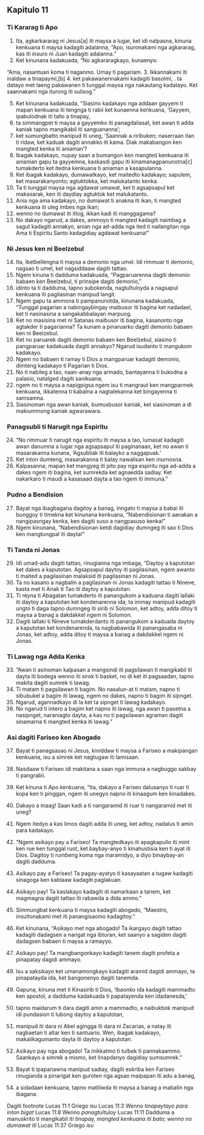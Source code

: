 Kapitulo 11
-----------

### Ti Kararag ti Apo

1. Ita, agkarkararag ni Jesus[a] iti maysa a lugar, ket idi nalpasna, kinuna kenkuana ti maysa kadagiti adalanna, “Apo, isuronakami nga agkararag, kas iti insuro ni Juan kadagiti adalanna.”
2. Ket kinunana kadakuada, “No agkararagkayo, kunaenyo:

“Ama, nasantuan koma ti naganmo.
Umay ti pagariam.
3. Ikkannakami iti inaldaw a tinapaymi,[b]
4. ket pakawanennakami kadagiti basolmi, .
   ta datayo met laeng pakawanen ti tunggal maysa nga nakautang kadatayo.
   Ket saannakami nga iturong iti sulisog.”

5. Ket kinunana kadakuada, “Siasino kadakayo nga addaan gayyem ti mapan kenkuana iti tengnga ti rabii ket kunaenna kenkuana, ‘Gayyem, ipabulodnak iti tallo a tinapay,
6. ta simmangpet ti maysa a gayyemko iti panagdaliasat, ket awan ti adda kaniak tapno mangikabil iti sanguananna’;
7. ket sumungbatto manipud iti uneg, ‘Saannak a riribuken; naserraan itan ti ridaw, ket kaduak dagiti annakko iti kama. Diak makabangon ken mangted kenka iti aniaman’?
8. Ibagak kadakayo, nupay saan a bumangon ken mangted kenkuana iti aniaman gapu ta gayyemna, kaskasdi gapu iti kinamanagpanunotna[c] tumakderto ket itedna kenkuana ti aniaman a kasapulanna.
9. Ket ibagak kadakayo, dumawatkayo, ket maitedto kadakayo; sapulem, ket masarakanyonto; agtuktokka, ket malukatanto kenka.
10. Ta ti tunggal maysa nga agdawat umawat, ket ti agsapsapul ket makasarak, ken iti daydiay agtuktok ket malukatanto.
11. Ania nga ama kadakayo, no dumawat ti anakna iti ikan, ti mangted kenkuana iti uleg imbes nga ikan;
12. wenno no dumawat iti itlog, ikkan kadi iti manggagama?
13. No dakayo ngarud, a dakes, ammoyo ti mangted kadagiti naimbag a sagut kadagiti annakyo, anian nga ad-adda nga ited ti nailangitan nga Ama ti Espiritu Santo kadagidiay agdawat kenkuana!”

### Ni Jesus ken ni Beelzebul

14. Ita, ibelbellengna ti maysa a demonio nga umel. Idi rimmuar ti demonio, nagsao ti umel, ket nagsiddaaw dagiti tattao.
15. Ngem kinuna ti dadduma kadakuada, “Pagparuarenna dagiti demonio babaen ken Beelzebul, ti prinsipe dagiti demonio,”
16. idinto ta ti dadduma, tapno subokenda, nagtultuloyda a nagsapul kenkuana iti pagilasinan manipud langit.
17. Ngem gapu ta ammona ti pampanunotda, kinunana kadakuada, “Tunggal pagarian a nabingaybingay maibusor iti bagina ket nadadael, ket ti nasinasina a sangakabbalayan marpuog.
18. Ket no masisina met ni Satanas maibusor iti bagina, kasanonto nga agtakder ti pagarianna? Ta kunam a pinaruarko dagiti demonio babaen ken ni Beelzebul.
19. Ket no paruarek dagiti demonio babaen ken Beelzebul, siasino ti pangparuar kadakuada dagiti annakyo? Ngarud isudanto ti mangukom kadakayo.
20. Ngem no babaen ti ramay ti Dios a mangparuar kadagiti demonio, dimteng kadakayo ti Pagarian ti Dios.
21. No ti nabileg a tao, naan-anay nga armado, bantayanna ti bukodna a palasio, natalged dagiti sanikuana;
22. ngem no ti maysa a napigpigsa ngem isu ti mangraut ken mangparmek kenkuana, ikkatenna ti kabalna a nagtalekanna ket bingayenna ti samsamna.
23. Siasinoman nga awan kaniak, bumusbusor kaniak, ket siasinoman a di makiummong kaniak agwarawara.

### Panagsubli ti Narugit nga Espiritu

24. “No rimmuar ti narugit nga espiritu iti maysa a tao, lumasat kadagiti awan danumna a lugar nga agsapsapul iti paginanaan, ket no awan ti masarakanna kunana, ‘Agsubliak iti balayko a naggapuak.’
25. Ket inton dumteng, masarakanna ti balay nawalisan ken inurnosna.
26. Kalpasanna, mapan ket mangyeg iti pito pay nga espiritu nga ad-adda a dakes ngem iti bagina, ket sumrekda ket agnaedda sadiay. Ket nakarkaro ti maudi a kasasaad dayta a tao ngem iti immuna.”

### Pudno a Bendision

27. Bayat nga ibagbagana dagitoy a banag, inngato ti maysa a babai iti bunggoy ti timekna ket kinunana kenkuana, “Nabendisionan ti aanakan a nangipasngay kenka, ken dagiti suso a nangpasuso kenka!”
28. Ngem kinunana, “Nabendisionan ketdi dagidiay dumngeg iti sao ti Dios ken mangtungpal iti dayta!”

### Ti Tanda ni Jonas

29. Idi umad-adu dagiti tattao, rinugianna nga imbaga, “Daytoy a kaputotan ket dakes a kaputotan. Agsapsapul daytoy iti pagilasinan, ngem awanto ti maited a pagilasinan malaksid iti pagilasinan ni Jonas.
30. Ta no kasano a nagbalin a pagilasinan ni Jonas kadagiti tattao ti Nineve, kasta met ti Anak ti Tao iti daytoy a kaputotan.
31. Ti reyna ti Abagatan tumakderto iti panangukom a kaduana dagiti lallaki iti daytoy a kaputotan ket kondenarenna ida, ta immay manipud kadagiti ungto ti daga tapno dumngeg iti sirib ni Solomon, ket adtoy, adda ditoy ti maysa a banag a dakdakkel ngem ni Solomon.
32. Dagiti lallaki ti Nineve tumakderdanto iti panangukom a kaduada daytoy a kaputotan ket kondenarenda, ta nagbabawida iti panangasaba ni Jonas, ket adtoy, adda ditoy ti maysa a banag a dakdakkel ngem ni Jonas.

### Ti Lawag nga Adda Kenka

33. “Awan ti asinoman kalpasan a mangsindi iti pagsilawan ti mangikabil iti dayta iti bodega wenno iti sirok ti basket, no di ket iti pagsaadan, tapno makita dagiti sumrek ti lawag.
34. Ti matam ti pagsilawan ti bagim. No nasalun-at ti matam, napno ti sibubukel a bagim iti lawag, ngem no dakes, napno ti bagim iti sipnget.
35. Ngarud, agannadkayo di la ket ta sipnget ti lawag kadakayo.
36. No ngarud ti intero a bagim ket napno iti lawag, nga awan ti pasetna a nasipnget, naraniagto dayta, a kas no ti pagsilawan agraman dagiti sinamarna ti mangted kenka iti lawag.”

### Asi dagiti Fariseo ken Abogado

37. Bayat ti panagsasao ni Jesus, kiniddaw ti maysa a Fariseo a makipangan kenkuana, isu a simrek ket nagtugaw iti lamisaan.
38. Nasdaaw ti Fariseo idi makitana a saan nga immuna a nagbuggo sakbay ti pangrabii.
39. Ket kinuna ti Apo kenkuana, “Ita, dakayo a Fariseo dalusanyo ti ruar ti kopa ken ti pinggan, ngem iti unegyo napno iti kinaagum ken kinadakes.
40. Dakayo a maag! Saan kadi a ti nangaramid iti ruar ti nangaramid met iti uneg?
41. Ngem itedyo a kas limos dagiti adda iti uneg, ket adtoy, nadalus ti amin para kadakayo.

42. “Ngem asikayo pay a Fariseo! Ta mangtedkayo iti apagkapullo iti mint ken rue ken tunggal ruot, ket baybay-anyo ti kinahustisia ken ti ayat iti Dios. Dagitoy ti rumbeng koma nga inaramidyo, a diyo binaybay-an dagiti dadduma.
43. Asikayo pay a Fariseo! Ta pagay-ayatyo ti kasayaatan a tugaw kadagiti sinagoga ken kablaaw kadagiti paglakuan.
44. Asikayo pay! Ta kaslakayo kadagiti di namarkaan a tanem, ket magmagna dagiti tattao iti rabawda a dida ammo.”

45. Simmungbat kenkuana ti maysa kadagiti abogado, “Maestro, insultonakami met iti panangisaomo kadagitoy.”
46. Ket kinunana, “Asikayo met nga abogado! Ta ikargayo dagiti tattao kadagiti dadagsen a narigat nga ibturan, ket saanyo a sagiden dagiti dadagsen babaen ti maysa a ramayyo.
47. Asikayo pay! Ta mangbangonkayo kadagiti tanem dagiti profeta a pinapatay dagidi ammayo.
48. Isu a saksikayo ket umanamongkayo kadagiti aramid dagidi ammayo, ta pinapatayda ida, ket bangonenyo dagiti tanemda.
49. Gapuna, kinuna met ti Kinasirib ti Dios, ‘Ibaonko ida kadagiti mammadto ken apostol, a dadduma kadakuada ti papatayenda ken idadanesda,’
50. tapno maidarum ti dara dagiti amin a mammadto, a naibukbok manipud idi pundasion ti lubong daytoy a kaputotan,
51. manipud iti dara ni Abel agingga iti dara ni Zacarias, a natay iti nagbaetan ti altar ken ti santuario. Wen, ibagak kadakayo, makalikagumanto dayta iti daytoy a kaputotan.
52. Asikayo pay nga abogado! Ta inikkatmo ti tulbek ti pannakaammo. Saankayo a simrek a mismo, ket linapdanyo dagidiay sumsumrek.”

53. Bayat ti ipapanawna manipud sadiay, dagiti eskriba ken Fariseo rinugianda a pinarigat ken guroten nga agsao maipapan iti adu a banag,
54. a sidadaan kenkuana, tapno matiliwda iti maysa a banag a mabalin nga ibagana.

Dagiti footnote
Lucas 11:1 Griego *isu*
Lucas 11:3 Wenno *tinapaytayo para inton bigat*
Lucas 11:8 Wenno *panagtultuloy*
Lucas 11:11 Dadduma a manuskrito ti mangikabil iti *tinapay, mangted kenkuana iti bato; wenno no dumawat iti*
Lucas 11:37 Griego *isu*
